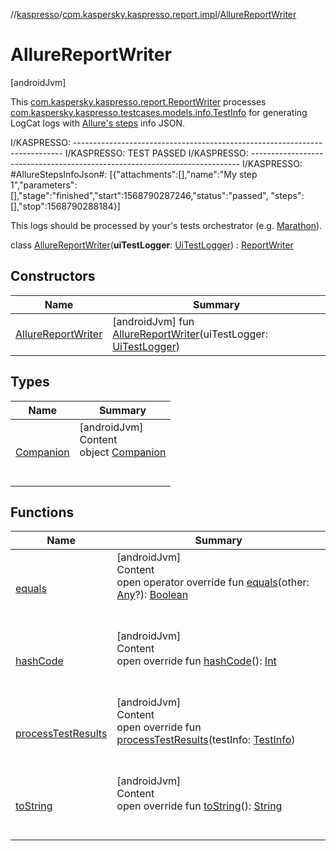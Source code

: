 //[kaspresso](../../index.md)/[com.kaspersky.kaspresso.report.impl](../index.md)/[AllureReportWriter](index.md)



# AllureReportWriter  
 [androidJvm] 



This [com.kaspersky.kaspresso.report.ReportWriter](../../com.kaspersky.kaspresso.report/-report-writer/index.md) processes [com.kaspersky.kaspresso.testcases.models.info.TestInfo](../../com.kaspersky.kaspresso.testcases.models.info/-test-info/index.md) for generating LogCat logs with <a href="https://docs.qameta.io/allure/#_steps">Allure's steps</a> info JSON.



I/KASPRESSO: --------------------------------------------------------------------------- I/KASPRESSO: TEST PASSED I/KASPRESSO: --------------------------------------------------------------------------- I/KASPRESSO: #AllureStepsInfoJson#: [{"attachments":[],"name":"My step 1","parameters":[],"stage":"finished","start":1568790287246,"status":"passed", "steps":[],"stop":1568790288184}]



This logs should be processed by your's tests orchestrator (e.g. <a href="https://github.com/Malinskiy/marathon">Marathon</a>).



class [AllureReportWriter](index.md)(**uiTestLogger**: [UiTestLogger](../../com.kaspersky.kaspresso.logger/-ui-test-logger/index.md)) : [ReportWriter](../../com.kaspersky.kaspresso.report/-report-writer/index.md)   


## Constructors  
  
|  Name|  Summary| 
|---|---|
| [AllureReportWriter](-allure-report-writer.md)|  [androidJvm] fun [AllureReportWriter](-allure-report-writer.md)(uiTestLogger: [UiTestLogger](../../com.kaspersky.kaspresso.logger/-ui-test-logger/index.md))   <br>


## Types  
  
|  Name|  Summary| 
|---|---|
| [Companion](-companion/index.md)| [androidJvm]  <br>Content  <br>object [Companion](-companion/index.md)  <br><br><br>


## Functions  
  
|  Name|  Summary| 
|---|---|
| [equals](https://kotlinlang.org/api/latest/jvm/stdlib/kotlin/-any/equals.html)| [androidJvm]  <br>Content  <br>open operator override fun [equals](https://kotlinlang.org/api/latest/jvm/stdlib/kotlin/-any/equals.html)(other: [Any](https://kotlinlang.org/api/latest/jvm/stdlib/kotlin/-any/index.html)?): [Boolean](https://kotlinlang.org/api/latest/jvm/stdlib/kotlin/-boolean/index.html)  <br><br><br>
| [hashCode](https://kotlinlang.org/api/latest/jvm/stdlib/kotlin/-any/hash-code.html)| [androidJvm]  <br>Content  <br>open override fun [hashCode](https://kotlinlang.org/api/latest/jvm/stdlib/kotlin/-any/hash-code.html)(): [Int](https://kotlinlang.org/api/latest/jvm/stdlib/kotlin/-int/index.html)  <br><br><br>
| [processTestResults](process-test-results.md)| [androidJvm]  <br>Content  <br>open override fun [processTestResults](process-test-results.md)(testInfo: [TestInfo](../../com.kaspersky.kaspresso.testcases.models.info/-test-info/index.md))  <br><br><br>
| [toString](https://kotlinlang.org/api/latest/jvm/stdlib/kotlin/-any/to-string.html)| [androidJvm]  <br>Content  <br>open override fun [toString](https://kotlinlang.org/api/latest/jvm/stdlib/kotlin/-any/to-string.html)(): [String](https://kotlinlang.org/api/latest/jvm/stdlib/kotlin/-string/index.html)  <br><br><br>

